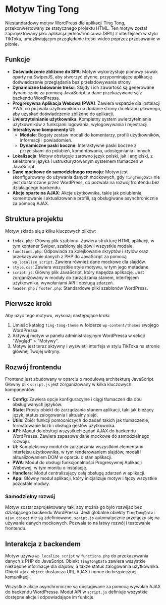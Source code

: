 # Motyw Ting Tong

Niestandardowy motyw WordPress dla aplikacji Ting Tong, przekonwertowany ze statycznego projektu HTML. Ten motyw został zaprojektowany jako aplikacja jednostronicowa (SPA) z interfejsem w stylu TikToka, umożliwiającym przeglądanie treści wideo poprzez przesuwanie w pionie.

## Funkcje

- **Doświadczenie zbliżone do SPA**: Motyw wykorzystuje pionowy suwak oparty na SwiperJS, aby stworzyć płynne, przypominające aplikację doświadczenie przeglądania bez przeładowywania strony.
- **Dynamiczne ładowanie treści**: Slajdy i ich zawartość są generowane dynamicznie za pomocą JavaScript, a dane przekazywane są z backendu WordPressa.
- **Progresywna Aplikacja Webowa (PWA)**: Zawiera wsparcie dla instalacji PWA, co pozwala użytkownikom na dodanie strony do ekranu głównego, aby uzyskać doświadczenie zbliżone do aplikacji.
- **Uwierzytelnianie użytkownika**: Kompletny system uwierzytelniania użytkowników z funkcjami logowania, wylogowywania i rejestracji.
- **Interaktywne komponenty UI**:
    - **Modale**: Bogaty zestaw modali do komentarzy, profili użytkowników, informacji i powiadomień.
    - **Dynamiczne paski boczne**: Interaktywne paski boczne z przyciskami do polubień, komentowania, udostępniania i innych.
- **Lokalizacja**: Motyw obsługuje zarówno język polski, jak i angielski, z selektorem języka i ustrukturyzowanym systemem tłumaczeń w JavaScript.
- **Dane mockowe do samodzielnego rozwoju**: Motyw jest skonfigurowany do używania danych mockowych, gdy `TingTongData` nie jest dostarczane przez WordPress, co pozwala na rozwój frontendu bez działającego backendu.
- **Akcje oparte na AJAX**: Akcje użytkownika, takie jak polubienia, komentowanie i aktualizowanie profili, są obsługiwane asynchronicznie za pomocą AJAX.

## Struktura projektu

Motyw składa się z kilku kluczowych plików:

- `index.php`: Główny plik szablonu. Zawiera strukturę HTML aplikacji, w tym kontener Swiper, szablony slajdów i wszystkie modale.
- `functions.php`: Odpowiada za kolejkowanie skryptów i stylów oraz przekazywanie danych z PHP do JavaScript za pomocą `wp_localize_script`. Zawiera również dane mockowe dla slajdów.
- `style.css`: Zawiera wszystkie style motywu, w tym jego metadane.
- `script.js`: Główny plik JavaScript, który napędza aplikację. Jest zorganizowany w moduły do zarządzania stanem, interfejsem użytkownika, wywołaniami API i obsługą zdarzeń.
- `header.php` / `footer.php`: Standardowe pliki szablonów WordPress.

## Pierwsze kroki

Aby użyć tego motywu, wykonaj następujące kroki:

1.  Umieść katalog `ting-tong-theme` w folderze `wp-content/themes` swojego WordPressa.
2.  Aktywuj motyw w panelu administracyjnym WordPressa w sekcji "Wygląd" > "Motywy".
3.  Motyw jest teraz aktywny i wyświetli interfejs w stylu TikToka na stronie głównej Twojej witryny.

## Rozwój frontendu

Frontend jest zbudowany w oparciu o modułową architekturę JavaScript. Główny plik `script.js` jest zorganizowany w kilka kluczowych komponentów:

- **Config**: Zawiera opcje konfiguracyjne i ciągi tłumaczeń dla obu obsługiwanych języków.
- **State**: Prosty obiekt do zarządzania stanem aplikacji, taki jak bieżący język, status zalogowania i aktualny slajd.
- **Utils**: Zbiór funkcji pomocniczych do zadań takich jak tłumaczenie, formatowanie liczb i obsługa gestów użytkownika.
- **API**: Moduł do obsługi wszystkich żądań AJAX do backendu WordPressa. Zawiera zapasowe dane mockowe do samodzielnego rozwoju.
- **UI**: Kompleksowy moduł do zarządzania wszystkimi elementami interfejsu użytkownika, w tym renderowaniem slajdów, modali i aktualizowaniem DOM w oparciu o stan aplikacji.
- **PWA**: Moduł do obsługi funkcjonalności Progresywnej Aplikacji Webowej, w tym monitu o instalację.
- **Handlers**: Moduł centralizujący całą obsługę zdarzeń w aplikacji.
- **App**: Główny moduł aplikacji, który inicjalizuje motyw i łączy wszystkie pozostałe moduły.

### Samodzielny rozwój

Motyw został zaprojektowany tak, aby można go było rozwijać bez działającego backendu WordPressa. Jeśli globalne obiekty `TingTongData` i `ajax_object` nie są zdefiniowane, `script.js` automatycznie przełączy się na używanie danych mockowych. Pozwala to na łatwy rozwój i testowanie frontendu.

## Interakcja z backendem

Motyw używa `wp_localize_script` w `functions.php` do przekazywania danych z PHP do JavaScript. Obiekt `TingTongData` zawiera wszystkie niezbędne informacje dla slajdów, a także status zalogowania użytkownika. Obiekt `ajax_object` dostarcza URL AJAX i nonce do bezpiecznej komunikacji.

Wszystkie akcje asynchroniczne są obsługiwane za pomocą wywołań AJAX do backendu WordPressa. Moduł API w `script.js` definiuje wszystkie dostępne akcje i odpowiadające im funkcje.
